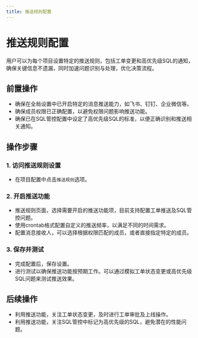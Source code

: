 ```yaml
---
title: 推送规则配置
---
```


# 推送规则配置

用户可以为每个项目设置特定的推送规则，包括工单变更和高优先级SQL的通知，确保关键信息不遗漏，同时加速问题识别与处理，优化决策流程。

## 前置操作

* 确保在全局设置中已开启特定的消息推送能力，如飞书、钉钉、企业微信等。
* 确保成员权限已正确配置，以避免权限问题影响推送功能。
* 确保已在SQL管控配置中设定了高优先级SQL的标准，以便正确识别和推送相关通知。


## 操作步骤

### 1. 访问推送规则设置
* 在项目配置中点击`推送规则`选项。

### 2. 开启推送功能
* 推送规则页面，选择需要开启的推送功能项，目前支持配置工单推送及SQL管控问题。
* 使用crontab格式配置自定义的推送频率，以满足不同的时间需求。
* 配置消息接收人，可以选择根据权限匹配的成员，或者直接指定特定的成员。

### 3. 保存并测试
* 完成配置后，保存设置。
* 进行测试以确保推送功能按预期工作。可以通过模拟工单状态变更或高优先级SQL问题来测试推送效果。

## 后续操作
* 利用推送功能，关注工单状态变更，及时进行工单审批及上线操作。
* 利用推送功能，关注SQL管控中标记为高优先级的SQL，避免潜在的性能问题。
